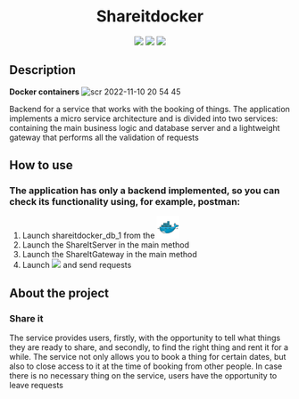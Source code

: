 <h1 align="center">Shareitdocker</h1>

<p align="center">
  
<img src="https://img.shields.io/badge/made%20by-glebinside-blue.svg" >

<img src="https://img.shields.io/badge/java-18-orange.svg">

<img src="https://img.shields.io/github/languages/top/glebinside/shareitdocker.svg">

</p>

## Description

**Docker containers**
![scr 2022-11-10 20 54 45](https://user-images.githubusercontent.com/95642615/201172750-e7787c45-8531-434b-a0fe-ea6fa15ec7b3.png)

Backend for a service that works with the booking of things. The application implements a micro service architecture and is divided into two services: containing the main business logic and database server and a lightweight gateway that performs all the validation of requests

## How to use

### The application has only a backend implemented, so you can check its functionality using, for example, postman:
1. Launch shareitdocker_db_1 from the <img src="https://github.com/devicons/devicon/blob/master/icons/docker/docker-original.svg" title="docker" alt="docker" width="40" height="40"/>&nbsp;
2. Launch the ShareItServer in the main method
3. Launch the ShareItGateway in the main method
4. Launch <img src="https://img.shields.io/badge/postman-orange.svg"> and send requests


## About the project

### Share it

The service provides users, firstly, with the opportunity to tell what things they are ready to share, and secondly, to find the right thing and rent it for a while.
The service not only allows you to book a thing for certain dates, but also to close access to it at the time of booking from other people. In case there is no necessary thing on the service, users have the opportunity to leave requests


